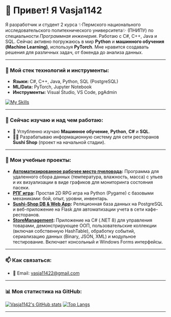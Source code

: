 # 👋 Привет! Я Vasja1142

Я разработчик и студент 2 курса ✨Пермского национального исследовательского политехнического университета✨ (ПНИПУ) по специальности *Программная инженерия*. Работаю с C#, C++, Java и SQL. Сейчас активно погружаюсь в мир **Python** и **машинного обучения (Machine Learning)**, используя **PyTorch**. Мне нравится создавать решения для различных задач, от бэкенда до анализа данных.

---

### 🚀 Мой стек технологий и инструменты:

*   **Языки:** C#, C++, Java, Python, SQL (PostgreSQL)
*   **ML/Data:** PyTorch, Jupyter Notebook
*   **Инструменты:** Visual Studio, VS Code, pgAdmin

[![My Skills](https://skillicons.dev/icons?i=cs,cpp,java,python,postgres,pytorch,vscode,visualstudio)](https://skillicons.dev)

---

### 🌱 Сейчас изучаю и над чем работаю:

*   🔭 Углубленно изучаю **Машинное обучение**, **Python**, **C#** и **SQL**.
*   👨‍💻 Разрабатываю информационную систему для сети ресторанов **Sushi Shop** (проект на начальной стадии).

---

### 🚀 Мои учебные проекты:

*   **[Автоматизированное рабочее место пчеловода](https://github.com/Vasja1142/ApiaryProject):** Программа для удаленного сбора данных (температура, влажность, масса) с ульев и их визуализации в виде графиков для мониторинга состояния пасеки.
*   **[РПГ игра](https://github.com/Vasja1142/RPG_game):** Простая 2D RPG игра на Python (Pygame) с базовыми механиками: бой, опыт, уровни, инвентарь.
*   **[Sushi-Shop DB & Web App](https://github.com/Vasja1142/Coursework):**  Реляционная база данных на PostgreSQL и веб-приложение на Flask для автоматизации учета в сети кафе-ресторанов.
*   **[StoreManagement](https://github.com/Vasja1142/StoreManagement):** Приложение на C# (.NET 8) для управления товарами, демонстрирующее ООП, пользовательские коллекции (включая собственную HashTable), обработку событий, сериализацию данных (Binary, JSON, XML) и модульное тестирование. Включает консольный и Windows Forms интерфейсы.
---

### 📫 Как связаться:

*   📧 Email: [vasja11422@gmail.com](mailto:vasja11422@gmail.com)

---

### 📊 Моя статистика на GitHub:

[![Vasja1142's GitHub stats](https://github-readme-stats.vercel.app/api?username=Vasja1142&show_icons=true&theme=merko)](https://github.com/anuraghazra/github-readme-stats)
[![Top Langs](https://github-readme-stats.vercel.app/api/top-langs/?username=Vasja1142&layout=compact&theme=merko)](https://github.com/anuraghazra/github-readme-stats)

---
